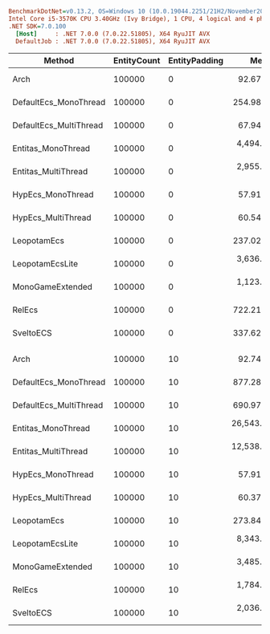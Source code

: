 ``` ini

BenchmarkDotNet=v0.13.2, OS=Windows 10 (10.0.19044.2251/21H2/November2021Update)
Intel Core i5-3570K CPU 3.40GHz (Ivy Bridge), 1 CPU, 4 logical and 4 physical cores
.NET SDK=7.0.100
  [Host]     : .NET 7.0.0 (7.0.22.51805), X64 RyuJIT AVX
  DefaultJob : .NET 7.0.0 (7.0.22.51805), X64 RyuJIT AVX


```
|                 Method | EntityCount | EntityPadding |         Mean |      Error |     StdDev | CacheMisses/Op |   Gen0 | Allocated |
|----------------------- |------------ |-------------- |-------------:|-----------:|-----------:|---------------:|-------:|----------:|
|                   Arch |      100000 |             0 |     92.67 μs |   0.011 μs |   0.010 μs |              3 |      - |         - |
|  DefaultEcs_MonoThread |      100000 |             0 |    254.98 μs |   0.070 μs |   0.062 μs |             17 |      - |       1 B |
| DefaultEcs_MultiThread |      100000 |             0 |     67.94 μs |   0.334 μs |   0.296 μs |              9 |      - |         - |
|     Entitas_MonoThread |      100000 |             0 |  4,494.22 μs |   6.044 μs |   5.047 μs |        318,174 |      - |     109 B |
|    Entitas_MultiThread |      100000 |             0 |  2,955.39 μs |   3.150 μs |   2.630 μs |        342,963 |      - |     391 B |
|      HypEcs_MonoThread |      100000 |             0 |     57.91 μs |   0.012 μs |   0.011 μs |              1 |      - |      32 B |
|     HypEcs_MultiThread |      100000 |             0 |     60.54 μs |   0.032 μs |   0.030 μs |             11 | 0.5493 |    1768 B |
|            LeopotamEcs |      100000 |             0 |    237.02 μs |   0.027 μs |   0.021 μs |              6 |      - |         - |
|        LeopotamEcsLite |      100000 |             0 |  3,636.00 μs |   0.981 μs |   0.918 μs |            553 |      - |       5 B |
|       MonoGameExtended |      100000 |             0 |  1,123.42 μs |   1.547 μs |   1.371 μs |         10,375 |      - |     163 B |
|                 RelEcs |      100000 |             0 |    722.21 μs |   1.196 μs |   1.060 μs |         21,993 |      - |     169 B |
|              SveltoECS |      100000 |             0 |    337.62 μs |   0.040 μs |   0.033 μs |              6 |      - |       1 B |
|                        |             |               |              |            |            |                |        |           |
|                   Arch |      100000 |            10 |     92.74 μs |   0.174 μs |   0.163 μs |              3 |      - |         - |
|  DefaultEcs_MonoThread |      100000 |            10 |    877.28 μs |   2.192 μs |   2.051 μs |         54,839 |      - |       1 B |
| DefaultEcs_MultiThread |      100000 |            10 |    690.97 μs |   3.071 μs |   2.873 μs |         77,094 |      - |       1 B |
|     Entitas_MonoThread |      100000 |            10 | 26,543.85 μs | 115.030 μs |  96.055 μs |        529,161 |      - |     148 B |
|    Entitas_MultiThread |      100000 |            10 | 12,538.19 μs | 131.537 μs | 116.605 μs |        522,332 |      - |     410 B |
|      HypEcs_MonoThread |      100000 |            10 |     57.91 μs |   0.010 μs |   0.008 μs |              1 |      - |      32 B |
|     HypEcs_MultiThread |      100000 |            10 |     60.37 μs |   0.040 μs |   0.037 μs |             11 | 0.5493 |    1768 B |
|            LeopotamEcs |      100000 |            10 |    273.84 μs |   0.580 μs |   0.514 μs |          2,712 |      - |       1 B |
|        LeopotamEcsLite |      100000 |            10 |  8,343.90 μs |  35.922 μs |  33.602 μs |        109,420 |      - |      22 B |
|       MonoGameExtended |      100000 |            10 |  3,485.78 μs |   7.650 μs |   6.782 μs |        162,094 |      - |     165 B |
|                 RelEcs |      100000 |            10 |  1,784.00 μs |   5.825 μs |   5.449 μs |        104,660 |      - |     171 B |
|              SveltoECS |      100000 |            10 |  2,036.52 μs |   0.700 μs |   0.584 μs |            712 |      - |       5 B |
